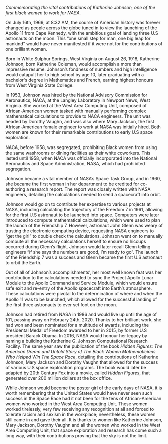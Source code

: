 
*Commemorating the vital contributions of Katherine Johnson, one of the
first black women to work for NASA.*

On July 16th, 1969, at 8:32 AM, the course of American history was
forever changed as people across the globe tuned in to view the
launching of the Apollo 11 from Cape Kennedy, with the ambitious goal of
landing three U.S astronauts on the moon. This “one small step for man,
one big leap for mankind” would have never manifested if it were not for
the contributions of one brilliant woman.

Born in White Sulphur Springs, West Virginia on August 26, 1918,
Katherine Johnson, born Katherine Coleman, would accomplish a more than
impressive resume. Johnson’s fondness of numbers and high intelligence
would catapult her to high school by age 10, later graduating with a
bachelor's degree in Mathematics and French, earning highest honours
from West Virginia State College.

In 1953, Johnson was hired by the National Advisory Commission for
Aeronautics, NACA, at the Langley Laboratory in Newport News, West
Virginia. She worked at the West Area Computing Unit, composed of
African-American women tasked with manually performing complex
mathematical calculations to provide to NACA engineers. The unit was
headed by Dorothy Vaughn, and was also where Mary Jackson, the first
African-American female engineer to work at NASA was initially hired.
Both women are known for their remarkable contributions to early U.S
space exploration.

NACA, before 1958, was segregated, prohibiting Black women from using
the same washrooms or dining facilities as their white coworkers. This
lasted until 1958, when NACA was officially incorporated into the
National Aeronautics and Space Administration, NASA, which had
prohibited segregation.

Johnson became a vital member of NASA’s Space Task Group, and in 1960,
she became the first woman in her department to be credited for
co-authoring a research report. The report was closely written with NASA
engineers, detailing the calculations needed to send a spacecraft into
orbit.

Johnson would go on to contribute her expertise to various projects at
NASA, including calculating the trajectory of the Freedom 7 in 1961,
allowing for the first U.S astronaut to be launched into space.
Computers were later introduced to compute mathematical calculations,
which were used to plan the launch of the Friendship 7. However,
astronaut John Glenn was weary of trusting the electronic computing
device, requesting NASA engineers to “get the girl” to double check the
calculations. Johnson went on to manually compute all the necessary
calculations herself to ensure no hiccups occurred during Glenn’s
flight. Johnson would later recall Glenn telling engineers “if she says
the numbers are good, I’m ready to go”. The launch of the Friendship 7
was a success and Glenn became the first U.S astronaut to orbit the
Earth.

Out of all of Johnson’s accomplishments’, her most well known feat was
her contribution to the calculations needed to sync the Project Apollo
Lunar Module to the Apollo Command and Service Module, which would
ensure safe exit and re-entry of the Apollo spacecraft into Earth’s
atmosphere. These calculations were pivotal to the determination of
where and when the Apollo 11 was to be launched, which allowed for the
successful landing of the first three astronauts to ever set foot on the
moon.

Johnson had retired from NASA in 1986 and would live up until the age of
101, passing away on February 24th, 2020. Thanks to her brilliant work,
she had won and been nominated for a multitude of awards, including the
Presidental Medal of Freedom awarded to her in 2015, by former U.S
president Barack Obama. In 2016, NASA would honour her legacy by naming
a building the Katherine G. Johnson Computational Research Facility. The
same year saw the publication of the book *Hidden Figures: The American
Dream and Untold Story of The Black Women Mathematicians Who Helped Win
The Space Race*, detailing the contributions of Katherine Johnson, Mary
Jackson and Dorothy Vaughn that allowed for the success of various U.S
space exploration programs. The book would later be adapted by 20th
Century Fox into a movie, called *Hidden Figures*, that generated over
200 million dollars at the box office.

While Johnson would become the poster girl of the early days of NASA, it
is worth remembering that the United States would have never seen such
success in the Space Race had it not been for the tens of
African-American women who worked in the West Area Computing Unit. These
women worked tirelessly, very few receiving any recognition at all and
forced to tolerate racism and sexism in the workplace; nevertheless,
these women still came in and gave their all. It is thanks to women like
Katherine Johnson, Mary Jackson, Dorothy Vaughn and all the women who
worked in the West Area Computing Unit, that space exploration and
research has come such a long way, with their contributions proving that
the sky is not the limit.
